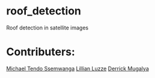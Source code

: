 # roof_detection
Roof detection in satellite images

# Contributers:
[Michael Tendo Ssemwanga](https://github.com/MichaelTendoSsemwanga)
[Lillian Luzze](https://github.com/luzzelillian)
[Derrick Mugalya](https://github.com/Derrick-Mugalya)